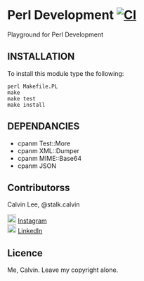 # Perl Development [![CI](https://api.travis-ci.org/stalk-calvin/Perl-Development.svg?branch=master)](https://travis-ci.org/stalk-calvin/Perl-Development)

Playground for Perl Development

## INSTALLATION
 
To install this module type the following:
 
    perl Makefile.PL
    make
    make test
    make install

## DEPENDANCIES

  - cpanm Test::More
  - cpanm XML::Dumper
  - cpanm MIME::Base64
  - cpanm JSON

## Contributorss

Calvin Lee, @stalk.calvin

<a href="https://www.instagram.com/stalk.calvin/"><img alt="Add me to Instagram" src="https://5a5a57ff32a328601212-ee0df397c56b146e91fe14be42fa361d.ssl.cf1.rackcdn.com/icon/instagram_logos_glyph/03H5cHNMt-Jni4pe9u+7/glyph-logo_May2016_200.png" height="20px" width="20px"/></a> <span><a href="https://www.instagram.com/stalk.calvin/">Instagram</a></span>
<br/>
<a href="https://www.linkedin.com/in/stalkme"><img alt="Add me to Linkedin" src="https://image.freepik.com/free-icon/linkedin-logo_318-50643.jpg" height="20px" width="20px"/></a> <span><a href="https://www.linkedin.com/in/stalkme">LinkedIn</a></span>

## Licence

Me, Calvin. Leave my copyright alone.
